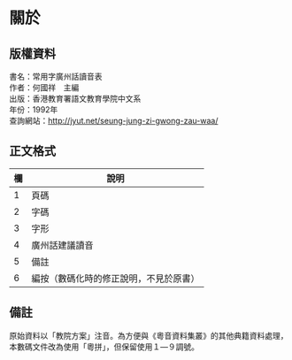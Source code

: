 關於
====

版權資料
--------
書名：常用字廣州話讀音表<br>
作者：何國祥　主編 <br>
出版：香港教育署語文教育學院中文系 <br>
年份：1992年 <br>
查詢網站：http://jyut.net/seung-jung-zi-gwong-zau-waa/

正文格式
--------

| 欄  | 說明                                   |
|-----|----------------------------------------|
| 1 | 頁碼                                   |
| 2 | 字碼                                   |
| 3 | 字形                                   |
| 4 | 廣州話建議讀音                         |
| 5 | 備註                                   |
| 6 | 編按（數碼化時的修正說明，不見於原書） |

備註
----
原始資料以「教院方案」注音。為方便與《粵音資料集叢》的其他典籍資料處理，本數碼文件改為使用「粵拼」，但保留使用１—９調號。